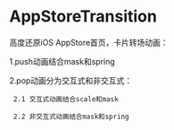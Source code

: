 # AppStoreTransition

高度还原iOS AppStore首页，卡片转场动画：

1.push动画结合mask和spring

2.pop动画分为交互式和非交互式：
  
     2.1 交互式动画结合scale和mask
     
     2.2 非交互式动画结合mask和spring
